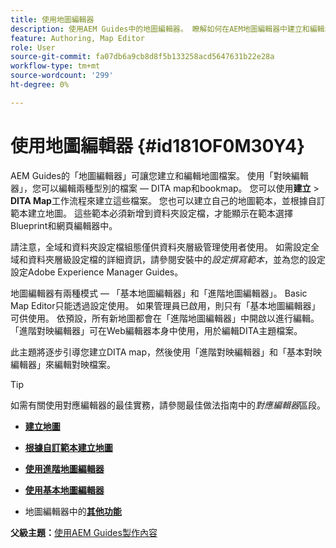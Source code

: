 ```yaml
---
title: 使用地圖編輯器
description: 使用AEM Guides中的地圖編輯器。 瞭解如何在AEM地圖編輯器中建立和編輯地圖檔案。
feature: Authoring, Map Editor
role: User
source-git-commit: fa07db6a9cb8d8f5b133258acd5647631b22e28a
workflow-type: tm+mt
source-wordcount: '299'
ht-degree: 0%

---
```


# 使用地圖編輯器 {#id181OF0M30Y4}

AEM Guides的「地圖編輯器」可讓您建立和編輯地圖檔案。 使用「對映編輯器」，您可以編輯兩種型別的檔案 — DITA map和bookmap。 您可以使用&#x200B;**建立** \> **DITA Map**&#x200B;工作流程來建立這些檔案。 您也可以建立自己的地圖範本，並根據自訂範本建立地圖。 這些範本必須新增到資料夾設定檔，才能顯示在範本選擇Blueprint和網頁編輯器中。

請注意，全域和資料夾設定檔組態僅供資料夾層級管理使用者使用。 如需設定全域和資料夾層級設定檔的詳細資訊，請參閱安裝中的&#x200B;*設定撰寫範本*，並為您的設定設定Adobe Experience Manager Guides。

地圖編輯器有兩種模式 — 「基本地圖編輯器」和「進階地圖編輯器」。 Basic Map Editor只能透過設定使用。 如果管理員已啟用，則只有「基本地圖編輯器」可供使用。 依預設，所有新地圖都會在「進階地圖編輯器」中開啟以進行編輯。 「進階對映編輯器」可在Web編輯器本身中使用，用於編輯DITA主題檔案。

此主題將逐步引導您建立DITA map，然後使用「進階對映編輯器」和「基本對映編輯器」來編輯對映檔案。

>[!TIP]
>
> 如需有關使用對應編輯器的最佳實務，請參閱最佳做法指南中的&#x200B;*對應編輯器*&#x200B;區段。

- **[建立地圖](map-editor-create-map.md)**

- **[根據自訂範本建立地圖](create-maps-customized-templates.md)**

- **[使用進階地圖編輯器](map-editor-advanced-map-editor.md)**

- **[使用基本地圖編輯器](map-editor-basic-map-editor.md)**

- 地圖編輯器中的&#x200B;**[其他功能](map-editor-other-features.md)**


**父級主題：**[&#x200B;使用AEM Guides製作內容](authoring-content-xml-doc.md)
